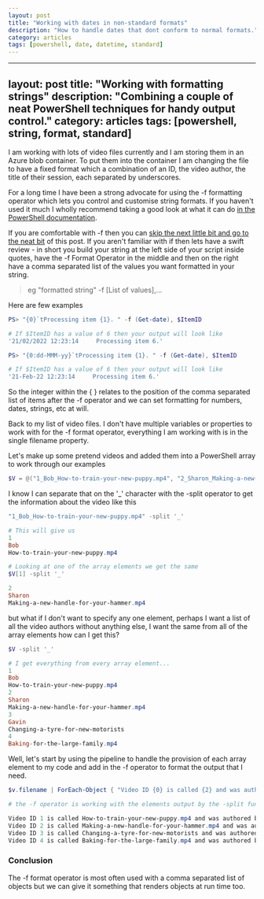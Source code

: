 ```yaml
---
layout: post
title: "Working with dates in non-standard formats"
description: "How to handle dates that dont conform to normal formats."
category: articles
tags: [powershell, date, datetime, standard]
---
```

---

layout: post
title: "Working with formatting strings"
description: "Combining a couple of neat PowerShell techniques for handy output control."
category: articles
tags: [powershell, string, format, standard]
---

I am working with lots of video files currently and I am storing them in an Azure blob container. To put them into the container I am changing the file to have a fixed format which a combination of an ID, the video author, the title of their session, each separated by underscores.

For a long time I have been a strong advocate for using the -f formatting operator which lets you control and customise string formats. If you haven't used it much I wholly recommend taking a good look at what it can do [in the PowerShell documentation](https://docs.microsoft.com/en-us/powershell/module/microsoft.powershell.core/about/about_operators?view=powershell-7.2#special-operators).

If you are comfortable with -f then you can [skip the next little bit and go to the neat bit](#Funbit) of this post. If you aren't familiar with if then lets have a swift review - in short you build your string at the left side of your script inside quotes, have the -f Format Operator in the middle and then on the right have a comma separated list of the values you want formatted in your string.

> eg "formatted string" -f [List of values],...

Here are few examples

```powershell
PS> "{0}`tProcessing item {1}. " -f (Get-date), $ItemID

# If $ItemID has a value of 6 then your output will look like
'21/02/2022 12:23:14     Processing item 6.' 

PS> "{0:dd-MMM-yy}`tProcessing item {1}. " -f (Get-date), $ItemID

# If $ItemID has a value of 6 then your output will look like
'21-Feb-22 12:23:14     Processing item 6.'

```

So the integer within the { } relates to the position of the comma separated list of items after the -f operator and we can set formatting for numbers, dates, strings, etc at will.

<a name="Funbit"></a>

Back to my list of video files. I don't have multiple variables or properties to work with for the -f format operator, everything I am working with is in the single filename property.

Let's make up some pretend videos and added them into a PowerShell array to work through our examples

```powershell
$V = @("1_Bob_How-to-train-your-new-puppy.mp4", "2_Sharon_Making-a-new-handle-for-your-hammer.mp4", "3_Gavin_Changing-a-tyre-for-new-motorists","4_Megan_Baking-for-the-large-family.mp4")

```

 I know I can separate that on the '_' character with the -split operator to get the information about the video like this

```powershell
"1_Bob_How-to-train-your-new-puppy.mp4" -split '_'

# This will give us
1
Bob
How-to-train-your-new-puppy.mp4

# Looking at one of the array elements we get the same
$V[1] -split '_'

2
Sharon
Making-a-new-handle-for-your-hammer.mp4
```

but what if I don't want to specify any one element, perhaps I want a list of all the video authors without anything else, I want the same from all of the array elements how can I get this?

```powershell
$V -split '_'

# I get everything from every array element...
1
Bob
How-to-train-your-new-puppy.mp4
2
Sharon
Making-a-new-handle-for-your-hammer.mp4
3
Gavin
Changing-a-tyre-for-new-motorists
4
Baking-for-the-large-family.mp4

```

Well, let's start by using the pipeline to handle the provision of each array element to my code and add in the -f operator to format the output that I need.

```powershell
$v.filename | ForEach-Object { "Video ID {0} is called {2} and was authored by {1}." -f (($_-split '_')) } 

# the -f operator is working with the elements output by the -split function of each array element in turn

Video ID 1 is called How-to-train-your-new-puppy.mp4 and was authored by Bob.
Video ID 2 is called Making-a-new-handle-for-your-hammer.mp4 and was authored by Sharon.
Video ID 3 is called Changing-a-tyre-for-new-motorists and was authored by Gavin.
Video ID 4 is called Baking-for-the-large-family.mp4 and was authored by Megan.
```

### Conclusion

The -f format operator is most often used with a comma separated list of objects but we can give it something that renders objects at run time too.
